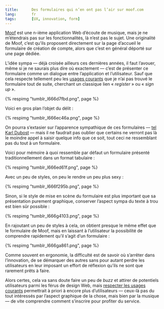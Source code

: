 ```yaml
---
title:      Des formulaires qui n’en ont pas l’air sur moof.com
lang:       fr
tags:       [UX, innovation, form]
---
```


[Moof](http://moof.com/) est une n-ième application Web d’écoute de musique, mais je ne m’étendrais pas sur les fonctionnalités, là n’est pas le sujet. Une originalité de Moof, c’est qu’ils proposent directement sur la page d’accueil le formulaire de création de compte, alors que c’est en général déporté sur une page dédiée.

L’idée sympa — déjà croisée ailleurs ces dernières années, il faut l’avouer, même si je ne saurais plus dire où exactement — c’est de présenter ce formulaire comme un dialogue entre l’application et l’utilisateur. Sauf que cela respecte tellement peu les [usages courants](/2011/02/respecter-les-usages-courants.html) que je n’ai pas trouvé le formulaire tout de suite, cherchant un classique lien « *register* » ou « *sign up* ».

{% respimg "tumblr_l666d7fbd.png", page %}

Voici en gros plan l’objet du délit :

{% respimg "tumblr_l666ec46a.png", page %}

On pourra s’extasier sur l’apparence sympathique de ces formulaires — [tel Karl Dubost](http://twitter.com/karlpro/statuses/2909027575) — mais il ne faudrait pas oublier que certains ne verront pas là le moindre appel à saisir quelque info que ce soit, tout ceci ne ressemblant pas du tout à un formulaire.

Voici pour mémoire à quoi ressemble par défaut un formulaire présenté traditionnellement dans un format tabulaire :

{% respimg "tumblr_l666ed61f.png", page %}

Avec un peu de styles, on peu le rendre un peu plus sexy :

{% respimg "tumblr_l666f295b.png", page %}

Sinon, si le style de mise en scène du formulaire est plus important que sa présentation purement graphique, conserver l’aspect sympa du texte à trou est bien sûr possible :

{% respimg "tumblr_l666g4103.png", page %}

En rajoutant un peu de styles à cela, on obtient presque le même effet que le formulaire de Moof, mais en laissant à l’utilisateur la possibilité de comprendre rapidement qu’il s’agit d’un formulaire :

{% respimg "tumblr_l666ga861.png", page %}

Comme souvent en ergonomie, la difficulté est de savoir où s’arrêter dans l’innovation, de se démarquer des autres sans pour autant perdre les utilisateurs en leur imposant un effort de réflexion qu’ils ne sont que rarement prêts à faire.

Alors certes, cela va sans doute faire un peu de *buzz* et attirer de potentiels utilisateurs parmi les férus de design Web, mais [respecter les usages courants](/2011/02/respecter-les-usages-courants.html) permettrait à priori à encore plus d’utilisateurs — ceux-là pas du tout intéressés par l’aspect graphique de la chose, mais bien par la musique — de vite comprendre comment s’inscrire pour profiter du service.

